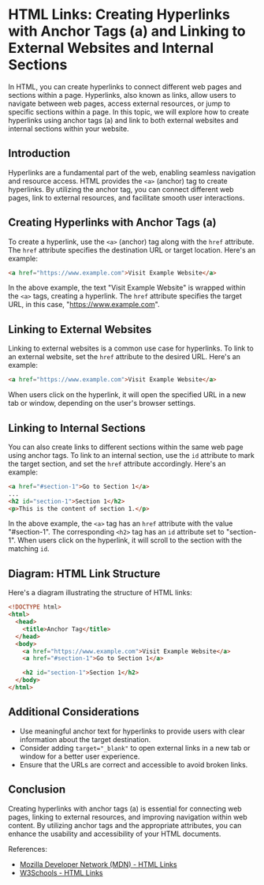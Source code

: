 # HTML Links: Creating Hyperlinks with Anchor Tags (a) and Linking to External Websites and Internal Sections

In HTML, you can create hyperlinks to connect different web pages and sections within a page. Hyperlinks, also known as links, allow users to navigate between web pages, access external resources, or jump to specific sections within a page. In this topic, we will explore how to create hyperlinks using anchor tags (a) and link to both external websites and internal sections within your website.

## Introduction

Hyperlinks are a fundamental part of the web, enabling seamless navigation and resource access. HTML provides the `<a>` (anchor) tag to create hyperlinks. By utilizing the anchor tag, you can connect different web pages, link to external resources, and facilitate smooth user interactions.

## Creating Hyperlinks with Anchor Tags (a)

To create a hyperlink, use the `<a>` (anchor) tag along with the `href` attribute. The `href` attribute specifies the destination URL or target location. Here's an example:

```html
<a href="https://www.example.com">Visit Example Website</a>
```

In the above example, the text "Visit Example Website" is wrapped within the `<a>` tags, creating a hyperlink. The `href` attribute specifies the target URL, in this case, "https://www.example.com".

## Linking to External Websites

Linking to external websites is a common use case for hyperlinks. To link to an external website, set the `href` attribute to the desired URL. Here's an example:

```html
<a href="https://www.example.com">Visit Example Website</a>
```

When users click on the hyperlink, it will open the specified URL in a new tab or window, depending on the user's browser settings.

## Linking to Internal Sections

You can also create links to different sections within the same web page using anchor tags. To link to an internal section, use the `id` attribute to mark the target section, and set the `href` attribute accordingly. Here's an example:

```html
<a href="#section-1">Go to Section 1</a>
...
<h2 id="section-1">Section 1</h2>
<p>This is the content of section 1.</p>
```

In the above example, the `<a>` tag has an `href` attribute with the value "#section-1". The corresponding `<h2>` tag has an `id` attribute set to "section-1". When users click on the hyperlink, it will scroll to the section with the matching `id`.

## Diagram: HTML Link Structure

Here's a diagram illustrating the structure of HTML links:

```html
<!DOCTYPE html>
<html>
  <head>
    <title>Anchor Tag</title>
  </head>
  <body>
    <a href="https://www.example.com">Visit Example Website</a>
    <a href="#section-1">Go to Section 1</a>

    <h2 id="section-1">Section 1</h2>
  </body>
</html>
```

## Additional Considerations

- Use meaningful anchor text for hyperlinks to provide users with clear information about the target destination.
- Consider adding `target="_blank"` to open external links in a new tab or window for a better user experience.
- Ensure that the URLs are correct and accessible to avoid broken links.

## Conclusion

Creating hyperlinks with anchor tags (a) is essential for connecting web pages, linking to external resources, and improving navigation within web content. By utilizing anchor tags and the appropriate attributes, you can enhance the usability and accessibility of your HTML documents.

References:
- [Mozilla Developer Network (MDN) - HTML Links](https://developer.mozilla.org/en-US/docs/Web/HTML/Element/a)
- [W3Schools - HTML Links](https://www.w3schools.com/html/html_links.asp)